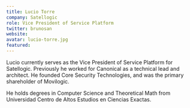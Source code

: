 ```yaml
---
title: Lucio Torre
company: Satellogic
role: Vice President of Service Platform
twitter: brunosan
website: 
avatar: lucio-torre.jpg
featured:
---
```

Lucio currently serves as the Vice President of Service Platform for Satellogic. Previously he worked for Canonical as a technical lead and architect. He founded Core Security Technologies, and was the primary shareholder of Movilogic. 

He holds degrees in Computer Science and Theoretical Math from Universidad Centro de Altos Estudios en Ciencias Exactas.
